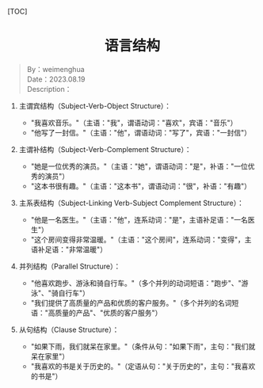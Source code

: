 [TOC]

<h1 align="center">语言结构</h1>

> By：weimenghua  
> Date：2023.08.19  
> Description：  



1. 主谓宾结构（Subject-Verb-Object Structure）：

    - "我喜欢音乐。"（主语："我"，谓语动词："喜欢"，宾语："音乐"）
    - "他写了一封信。"（主语："他"，谓语动词："写了"，宾语："一封信"）

2. 主谓补结构（Subject-Verb-Complement Structure）：

    - "她是一位优秀的演员。"（主语："她"，谓语动词："是"，补语："一位优秀的演员"）
    - "这本书很有趣。"（主语："这本书"，谓语动词："很"，补语："有趣"）

3. 主系表结构（Subject-Linking Verb-Subject Complement Structure）：

    - "他是一名医生。"（主语："他"，连系动词："是"，主语补足语："一名医生"）
    - "这个房间变得非常温暖。"（主语："这个房间"，连系动词："变得"，主语补足语："非常温暖"）

4. 并列结构（Parallel Structure）：

    - "他喜欢跑步、游泳和骑自行车。"（多个并列的动词短语："跑步"、"游泳"、"骑自行车"）
    - "我们提供了高质量的产品和优质的客户服务。"（多个并列的名词短语："高质量的产品"、"优质的客户服务"）

5. 从句结构（Clause Structure）：

    - "如果下雨，我们就呆在家里。"（条件从句："如果下雨"，主句："我们就呆在家里"）
    - "我喜欢的书是关于历史的。"（定语从句："关于历史的"，主句："我喜欢的书是"）

